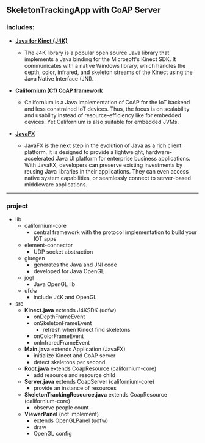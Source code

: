 ## SkeletonTrackingApp with CoAP Server
### includes:
- [**Java for Kinct (J4K)**](http://research.dwi.ufl.edu/ufdw/j4k/)
  - The J4K library is a popular open source Java library that implements a Java binding for the Microsoft's Kinect SDK. It communicates with a native Windows library, which handles the depth, color, infrared, and skeleton streams of the Kinect using the Java Native Interface (JNI).</br>

- [**Californium (Cf) CoAP framework**](https://github.com/eclipse/californium)
  - Californium is a Java implementation of CoAP for the IoT backend and less constrained IoT devices. Thus, the focus is on scalability and usability instead of resource-efficiency like for embedded devices. Yet Californium is also suitable for embedded JVMs.</br>

- [**JavaFX**](http://www.oracle.com/technetwork/java/javase/overview/javafx-overview-2158620.html)
  - JavaFX is the next step in the evolution of Java as a rich client platform. It is designed to provide a lightweight, hardware-accelerated Java UI platform for enterprise business applications. With JavaFX, developers can preserve existing investments by reusing Java libraries in their applications. They can even access native system capabilities, or seamlessly connect to server-based middleware applications.</br>

----------------------------------------------------
### project 
- lib
  - californium-core
    - central framework with the protocol implementation to build your IOT apps
  - element-connector
    - UDP socket abstraction
  - gluegen
    - generates the Java and JNI code
    - developed for Java OpenGL
  - jogl
    - Java OpenGL lib
  - ufdw
    - include J4K and OpenGL
- src
  - **Kinect.java** extends J4KSDK (udfw)
    - onDepthFrameEvent
    - onSkeletonFrameEvent
      - refresh when Kinect find skeletons
    - onColorFrameEvent
    - onInfraredFrameEvent
  - **Main.java** extends Application (JavaFX)
    - initialize Kinect and CoAP server
    - detect skeletons per second 
  - **Root.java** extends CoapResource (californium-core)
    - add resource and resource child
  - **Server.java** extends CoapServer (californium-core)
    - provide an instance of resources
  - **SkeletonTrackingResource.java** extends CoapResource (californium-core) 
    - observe people count
  - **ViewerPanel** (not implement)
    - extends OpenGLPanel (udfw)
    - draw
    - OpenGL config
